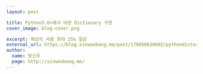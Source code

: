 ```yaml
---
layout: post

title: Python3.6+에서 바뀐 Dictionary 구현
cover_image: blog-cover.png

excerpt: 메모리 사용 최대 25% 절감
external_url: https://blog.sinwoobang.me/post/176050610602/pythondictorder
author:
  name: 방신우
  page: http://sinwoobang.me/
---
```

